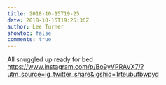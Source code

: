 ```yaml
---
title: 2018-10-15T19-25
date: 2018-10-15T19:25:36Z
author: Lee Turner
showtoc: false
comments: true
---
```


All snuggled up ready for bed https://www.instagram.com/p/Bo9yVPRAVX7/?utm_source=ig_twitter_share&igshid=1rteubufbwpyd

